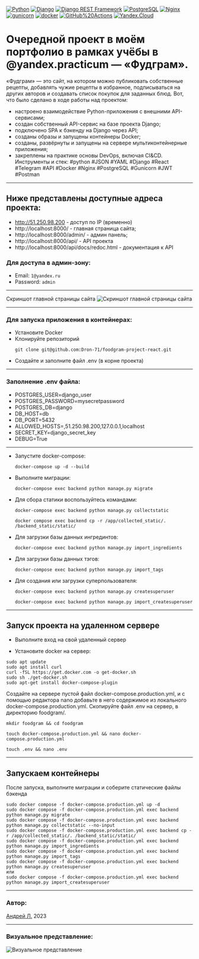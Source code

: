 [![Python](https://img.shields.io/badge/-Python-464646?style=flat-square&logo=Python)](https://www.python.org/)
[![Django](https://img.shields.io/badge/-Django-464646?style=flat-square&logo=Django)](https://www.djangoproject.com/)
[![Django REST Framework](https://img.shields.io/badge/-Django%20REST%20Framework-464646?style=flat-square&logo=Django%20REST%20Framework)](https://www.django-rest-framework.org/)
[![PostgreSQL](https://img.shields.io/badge/-PostgreSQL-464646?style=flat-square&logo=PostgreSQL)](https://www.postgresql.org/)
[![Nginx](https://img.shields.io/badge/-NGINX-464646?style=flat-square&logo=NGINX)](https://nginx.org/ru/)
[![gunicorn](https://img.shields.io/badge/-gunicorn-464646?style=flat-square&logo=gunicorn)](https://gunicorn.org/)
[![docker](https://img.shields.io/badge/-Docker-464646?style=flat-square&logo=docker)](https://www.docker.com/)
[![GitHub%20Actions](https://img.shields.io/badge/-GitHub%20Actions-464646?style=flat-square&logo=GitHub%20actions)](https://github.com/features/actions)
[![Yandex.Cloud](https://img.shields.io/badge/-Yandex.Cloud-464646?style=flat-square&logo=Yandex.Cloud)](https://cloud.ya)

# Очередной проект в моём портфолио в рамках учёбы в @yandex.practicum — «Фудграм».

«Фудграм» — это сайт, на котором можно публиковать собственные рецепты, добавлять чужие рецепты в избранное, подписываться на других авторов и создавать список покупок для заданных блюд.
Вот, что было сделано в ходе работы над проектом:

- настроено взаимодействие Python-приложения с внешними API-сервисами;
- создан собственный API-сервис на базе проекта Django;
- подключено SPA к бэкенду на Django через API;
- созданы образы и запущены контейнеры Docker;
- созданы, развёрнуты и запущены на сервере мультиконтейнерные приложения;
- закреплены на практике основы DevOps, включая CI&CD.
  Инструменты и стек: #python #JSON #YAML #Django #React #Telegram #API #Docker #Nginx #PostgreSQL #Gunicorn #JWT #Postman

---

## Ниже представлены доступные адреса проекта:

- http://51.250.98.200 - доступ по IP (временно)
- http://localhost:8000/ - главная страница сайта;
- http://localhost:8000/admin/ - админ панель;
- http://localhost:8000/api/ - API проекта
- http://localhost:8000/api/docs/redoc.html - документация к API

### Для доступа в админ-зону:

- Email: `1@yandex.ru`
- Password: `admin`

---

Скриншот главной страницы сайта
![Скриншот главной страницы сайта](https://github.com/Dron-71/foodgram-project-react/blob/master/foodgram.png)

---

### Для запуска приложения в контейнерах:

- Установите Docker
- Клонируйте репозиторий
  ```
  git clone git@github.com:Dron-71/foodgram-project-react.git
  ```
- Создайте и заполните файл .env (в корне проекта)

---

### Заполнение .env файла:

- POSTGRES_USER=django_user
- POSTGRES_PASSWORD=mysecretpassword
- POSTGRES_DB=django
- DB_HOST=db
- DB_PORT=5432
- ALLOWED_HOSTS=,51.250.98.200,127.0.0.1,localhost
- SECRET_KEY=django_secret_key
- DEBUG=True

---

- Запустите docker-compose:
  ```
  docker-compose up -d --build
  ```
- Выполните миграции:
  ```
  docker-compose exec backend python manage.py migrate
  ```
- Для сбора статики воспользуйтесь командами:
  ```
  docker-compose exec backend python manage.py collectstatic
  ```
  ```
  docker compose exec backend cp -r /app/collected_static/. /backend_static/static/
  ```
- Для загрузки базы данных ингрединтов:
  ```
  docker-compose exec backend python manage.py import_ingredients
  ```
- Для загрузки базы данных тэгов:
  ```
  docker-compose exec backend python manage.py import_tags
  ```
- Для создания или загрузки суперпользователя:
  ```
  docker-compose exec backend python manage.py createsuperuser
  ```
  ```
  docker-compose exec backend python manage.py import_createsuperuser
  ```

---

## Запуск проекта на удаленном сервере

- Выполните вход на свой удаленный сервер

* Установите docker на сервер:

```
sudo apt update
sudo apt install curl
curl -fSL https://get.docker.com -o get-docker.sh
sudo sh ./get-docker.sh
sudo apt-get install docker-compose-plugin
```

Создайте на сервере пустой файл docker-compose.production.yml, и с помощью редактора nano добавьте в него содержимое из локального docker-compose.production.yml.
Скопируйте файл .env на сервер, в директорию foodgram/.

```
mkdir foodgram && cd foodgram
```

```
touch docker-compose.production.yml && nano docker-compose.production.yml
```

```
touch .env && nano .env
```

---

## Запускаем контейнеры

После запуска, выполните миграции и соберите статические файлы бэкенда

```
sudo docker compose -f docker-compose.production.yml up -d
sudo docker compose -f docker-compose.production.yml exec backend python manage.py migrate
sudo docker compose -f docker-compose.production.yml exec backend python manage.py collectstatic --no-input
sudo docker compose -f docker-compose.production.yml exec backend cp -r /app/collected_static/. /backend_static/static/
sudo docker compose -f docker-compose.production.yml exec backend python manage.py import_ingredients
sudo docker compose -f docker-compose.production.yml exec backend python manage.py import_tags
sudo docker compose -f docker-compose.production.yml exec backend python manage.py createsuperuser
или
sudo docker compose -f docker-compose.production.yml exec backend python manage.py import_createsuperuser
```

---

### Автор:

[Андрей Л.](https://github.com/Dron-71?tab=repositories) 2023

---

### Визуальное представление:

![Визуальное представление](https://github.com/Dron-71/foodgram-project-react/blob/master/foodgram.gif)
